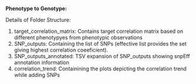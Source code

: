<b>Phenotype to Genotype:</b>

Details of Folder Structure:
  1. target_correlation_matrix: Contains target correlation matrix based on different phenotypyes from phenotypic observations 
  2. SNP_outputs: Containing the list of SNPs (effective list provides the set giving highest correlation coeeficient).
  3. SNP_outputs_annotated: TSV expansion of SNP_outputs showing snpEff annotation information
  4. correlation_trend: Containining the plots depicting the correlation trend while adding SNPs 
